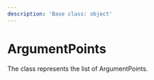 ```yaml
---
description: 'Base class: object'
---
```


# ArgumentPoints

The class represents the list of ArgumentPoints.
